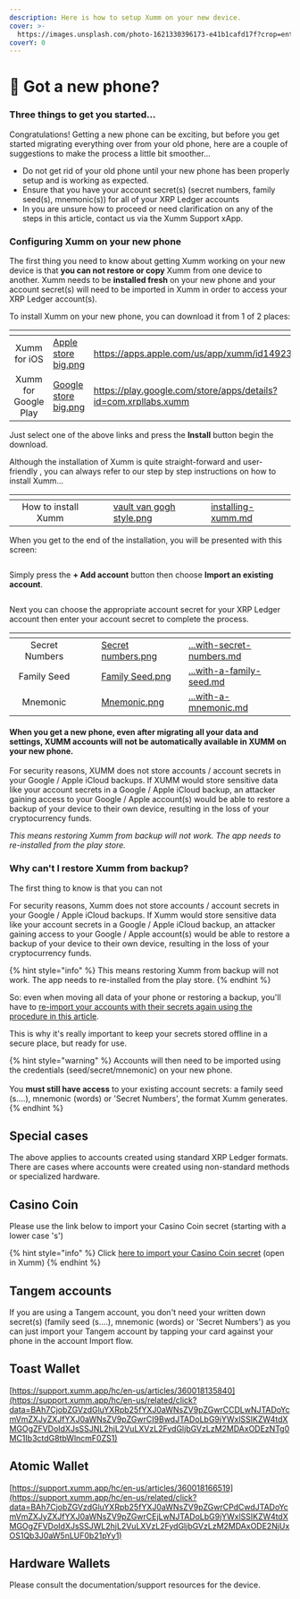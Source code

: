 ```yaml
---
description: Here is how to setup Xumm on your new device.
cover: >-
  https://images.unsplash.com/photo-1621330396173-e41b1cafd17f?crop=entropy&cs=tinysrgb&fm=jpg&ixid=MnwxOTcwMjR8MHwxfHNlYXJjaHw0fHxwaG9uZXN8ZW58MHx8fHwxNjc0NTczMDQ4&ixlib=rb-4.0.3&q=80
coverY: 0
---
```


# 📱 Got a new phone?

### Three things to get you started...

Congratulations! Getting a new phone can be exciting, but before you get started migrating everything over from your old phone, here are a couple of suggestions to make the process a little bit smoother...

* &#x20;Do not get rid of your old phone until your new phone has been properly setup and is working as expected.
* Ensure that you have your account secret(s) (secret numbers, family seed(s), mnemonic(s)) for all of your XRP Ledger accounts&#x20;
* In you are unsure how to proceed or need clarification on any of the steps in this article, contact us via the Xumm Support xApp.

### Configuring Xumm on your new phone

The first thing you need to know about getting Xumm working on your new device is that **you can not restore or copy** Xumm from one device to another. Xumm needs to be **installed fresh** on your new phone and your account secret(s) will need to be imported in Xumm in order to access your XRP Ledger account(s).

To install Xumm on your new phone, you can download it from 1 of 2 places:

<table data-card-size="large" data-view="cards"><thead><tr><th align="center"></th><th data-hidden data-card-cover data-type="files"></th><th data-hidden data-card-target data-type="content-ref"></th><th data-hidden></th></tr></thead><tbody><tr><td align="center">Xumm for iOS</td><td><a href="../.gitbook/assets/Apple store big.png">Apple store big.png</a></td><td><a href="https://apps.apple.com/us/app/xumm/id1492302343">https://apps.apple.com/us/app/xumm/id1492302343</a></td><td></td></tr><tr><td align="center">Xumm for Google Play</td><td><a href="../.gitbook/assets/Google store big.png">Google store big.png</a></td><td><a href="https://play.google.com/store/apps/details?id=com.xrpllabs.xumm">https://play.google.com/store/apps/details?id=com.xrpllabs.xumm</a></td><td></td></tr></tbody></table>

Just select one of the above links and press the **Install** button begin the download.

Although the installation of Xumm is quite straight-forward and user-friendly , you can always refer to our step by step instructions on how to install Xumm...

<table data-view="cards"><thead><tr><th align="center"></th><th data-hidden></th><th data-hidden></th><th data-hidden data-card-cover data-type="files"></th><th data-hidden data-card-target data-type="content-ref"></th></tr></thead><tbody><tr><td align="center">How to install Xumm</td><td></td><td></td><td><a href="../.gitbook/assets/vault  van gogh style.png">vault  van gogh style.png</a></td><td><a href="../getting-started-with-xumm/installing-xumm.md">installing-xumm.md</a></td></tr></tbody></table>

When you get to the end of the installation, you will be presented with this screen:

<figure><img src="../.gitbook/assets/Install - Page 7.png" alt=""><figcaption></figcaption></figure>

Simply press the **+ Add account** button then choose **Import an existing account**.&#x20;

<figure><img src="../.gitbook/assets/Import an existin account button.png" alt=""><figcaption></figcaption></figure>

Next you can choose the appropriate account secret for your XRP Ledger account then enter your account secret to complete the process.

<table data-column-title-hidden data-view="cards"><thead><tr><th align="center"></th><th data-hidden></th><th data-hidden></th><th data-hidden data-card-cover data-type="files"></th><th data-hidden data-card-target data-type="content-ref"></th></tr></thead><tbody><tr><td align="center">Secret Numbers</td><td></td><td></td><td><a href="../.gitbook/assets/Secret numbers.png">Secret numbers.png</a></td><td><a href="../getting-started-with-xumm/your-first-xrp-ledger-account/importing-your-account/...with-secret-numbers.md">...with-secret-numbers.md</a></td></tr><tr><td align="center">Family Seed</td><td></td><td></td><td><a href="../.gitbook/assets/Family Seed.png">Family Seed.png</a></td><td><a href="../getting-started-with-xumm/your-first-xrp-ledger-account/importing-your-account/...with-a-family-seed.md">...with-a-family-seed.md</a></td></tr><tr><td align="center">Mnemonic</td><td></td><td></td><td><a href="../.gitbook/assets/Mnemonic.png">Mnemonic.png</a></td><td><a href="../getting-started-with-xumm/your-first-xrp-ledger-account/importing-your-account/...with-a-mnemonic.md">...with-a-mnemonic.md</a></td></tr></tbody></table>



&#x20;

#### When you get a new phone, even after migrating all your data and settings, XUMM accounts will not be automatically available in XUMM on your new phone.

For security reasons, XUMM does not store accounts / account secrets in your Google / Apple iCloud backups. If XUMM would store sensitive data like your account secrets in a Google / Apple iCloud backup, an attacker gaining access to your Google / Apple account(s) would be able to restore a backup of your device to their own device, resulting in the loss of your cryptocurrency funds.

_This means restoring Xumm from backup will not work. The app needs to re-installed from the play store._

### Why can't I restore Xumm from backup?

The first thing to know is that you can not&#x20;

For security reasons, Xumm does not store accounts / account secrets in your Google / Apple iCloud backups. If Xumm would store sensitive data like your account secrets in a Google / Apple iCloud backup, an attacker gaining access to your Google / Apple account(s) would be able to restore a backup of your device to their own device, resulting in the loss of your cryptocurrency funds.

{% hint style="info" %}
This means restoring Xumm from backup will not work. The app needs to re-installed from the play store.
{% endhint %}

So: even when moving all data of your phone or restoring a backup, you'll have to [re-import your accounts with their secrets again using the procedure in this article](https://support.xumm.app/hc/en-us/articles/360019307399).

This is why it's really important to keep your secrets stored offline in a secure place, but ready for use.&#x20;

{% hint style="warning" %}
Accounts will then need to be imported using the credentials (seed/secret/mnemonic) on your new phone. \
\
You **must still have access** to your existing account secrets: a family seed (s....), mnemonic (words) or 'Secret Numbers', the format Xumm generates.
{% endhint %}

## Special cases

The above applies to accounts created using standard XRP Ledger formats. There are cases where accounts were created using non-standard methods or specialized hardware.&#x20;

## Casino Coin

Please use the link below to import your Casino Coin secret (starting with a lower case 's')

{% hint style="info" %}
Click [here to import your Casino Coin secret](https://xumm.app/detect/secret?type=alt-family-seed\&name=CasinoCoin\&alphabet=cpshnaf39wBUDNEGHJKLM4PQRST7VWXYZ2brdeCg65jkm8oFqi1tuvAxyz) (open in Xumm)
{% endhint %}

## Tangem accounts

If you are using a Tangem account, you don't need your written down secret(s) (family seed (s....), mnemonic (words) or 'Secret Numbers') as you can just import your Tangem account by tapping your card against your phone in the account Import flow.&#x20;

## Toast Wallet

[https://support.xumm.app/hc/en-us/articles/360018135840](https://support.xumm.app/hc/en-us/related/click?data=BAh7CjobZGVzdGluYXRpb25fYXJ0aWNsZV9pZGwrCCDLwNJTADoYcmVmZXJyZXJfYXJ0aWNsZV9pZGwrCI9BwdJTADoLbG9jYWxlSSIKZW4tdXMGOgZFVDoIdXJsSSJNL2hjL2VuLXVzL2FydGljbGVzLzM2MDAxODEzNTg0MC1Ib3ctdG8tbWlncmF0ZS1)

## Atomic Wallet

[https://support.xumm.app/hc/en-us/articles/360018166519](https://support.xumm.app/hc/en-us/related/click?data=BAh7CjobZGVzdGluYXRpb25fYXJ0aWNsZV9pZGwrCPdCwdJTADoYcmVmZXJyZXJfYXJ0aWNsZV9pZGwrCEjLwNJTADoLbG9jYWxlSSIKZW4tdXMGOgZFVDoIdXJsSSJWL2hjL2VuLXVzL2FydGljbGVzLzM2MDAxODE2NjUxOS1Qb3J0aW5nLUF0b21pYy1)

## Hardware Wallets

Please consult the documentation/support resources for the device.



<figure><img src="../.gitbook/assets/Support banner Xumm.png" alt=""><figcaption></figcaption></figure>
